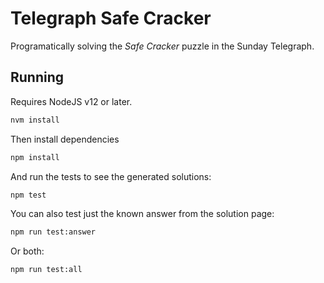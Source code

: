 # Telegraph Safe Cracker

Programatically solving the _Safe Cracker_ puzzle in the Sunday Telegraph.

## Running

Requires NodeJS v12 or later.

```bash
nvm install
```

Then install dependencies

```bash
npm install
```

And run the tests to see the generated solutions:

```bash
npm test
```
You can also test just the known answer from the solution page:

```bash
npm run test:answer
```

Or both:

```bash
npm run test:all
```
